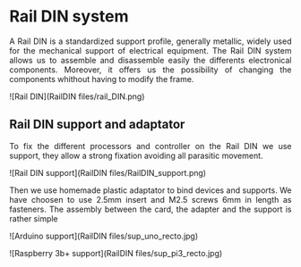 # Rail DIN system

<p align = justify>A Rail DIN is a standardized support profile, generally metallic, widely used for the mechanical support of electrical equipment.
The Rail DIN system allows us to assemble and disassemble easily the differents electronical components. Moreover, it offers us the possibility of changing the components whithout having to modify the frame.</p>

![Rail DIN](RailDIN files/rail_DIN.png)

## Rail DIN support and adaptator

<p align = justify>To fix the different processors and controller on the Rail DIN we use support, they allow a strong fixation avoiding all parasitic movement.</p>

![Rail DIN support](RailDIN files/RailDIN_support.png)

<p align = justify>Then we use homemade plastic adaptator to bind devices and supports. We have choosen to use 2.5mm insert and M2.5 screws 6mm in length as fasteners.
The assembly between the card, the adapter and the support is rather simple </p>

![Arduino support](RailDIN files/sup_uno_recto.jpg)

![Raspberry 3b+ support](RailDIN files/sup_pi3_recto.jpg)
